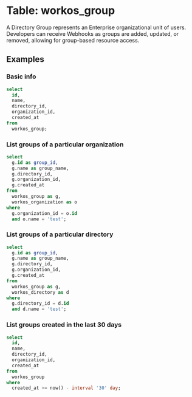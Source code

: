 # Table: workos_group

A Directory Group represents an Enterprise organizational unit of users. Developers can receive Webhooks as groups are added, updated, or removed, allowing for group-based resource access.

## Examples

### Basic info

```sql
select
  id,
  name,
  directory_id,
  organization_id,
  created_at
from
  workos_group;
```

### List groups of a particular organization

```sql
select
  g.id as group_id,
  g.name as group_name,
  g.directory_id,
  g.organization_id,
  g.created_at
from
  workos_group as g,
  workos_organization as o
where
  g.organization_id = o.id
  and o.name = 'test';
```

### List groups of a particular directory

```sql
select
  g.id as group_id,
  g.name as group_name,
  g.directory_id,
  g.organization_id,
  g.created_at
from
  workos_group as g,
  workos_directory as d
where
  g.directory_id = d.id
  and d.name = 'test';
```

### List groups created in the last 30 days

```sql
select
  id,
  name,
  directory_id,
  organization_id,
  created_at
from
  workos_group
where
  created_at >= now() - interval '30' day;
```

